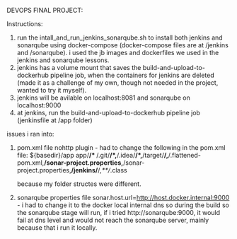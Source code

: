 DEVOPS FINAL PROJECT:

Instructions:
1) run the intall_and_run_jenkins_sonarqube.sh to install both jenkins and sonarqube using docker-compose (docker-compose files are at /jenkins and /sonarqube). i used the jb images and dockerfiles we used in the jenkins and sonarqube lessons.
2) jenkins has a volume mount that saves the build-and-upload-to-dockerhub pipeline job, when the containers for jenkins are deleted (made it as a challenge of my own, though not needed in the project, wanted to try it myself).
3) jenkins will be avilable on localhost:8081 and sonarqube on localhost:9000
4) at jenkins, run the build-and-upload-to-dockerhub pipeline job (jenkinsfile at /app folder)




issues i ran into:
1) pom.xml file nohttp plugin - had to change the following in the pom.xml file:
              <sourceDirectories>${basedir}/app</sourceDirectories>
              <includes>app/**/*</includes>
              <excludes>**/.git/**/*,**/.idea/**/*,**/target/**/,**/.flattened-pom.xml,**/sonar-project.properties,**/sonar-project.properties,**/jenkins/**/*,**/*.class</excludes>
    
    because my folder structes were different.

2) sonarqube properties file sonar.host.url=http://host.docker.internal:9000 - i had to change it to the docker local internal dns so during the build so the sonarqube stage will run, if i tried http://sonarqube:9000, it would fail at dns level and would not reach the sonarqube server, mainly because that i run it locally.


